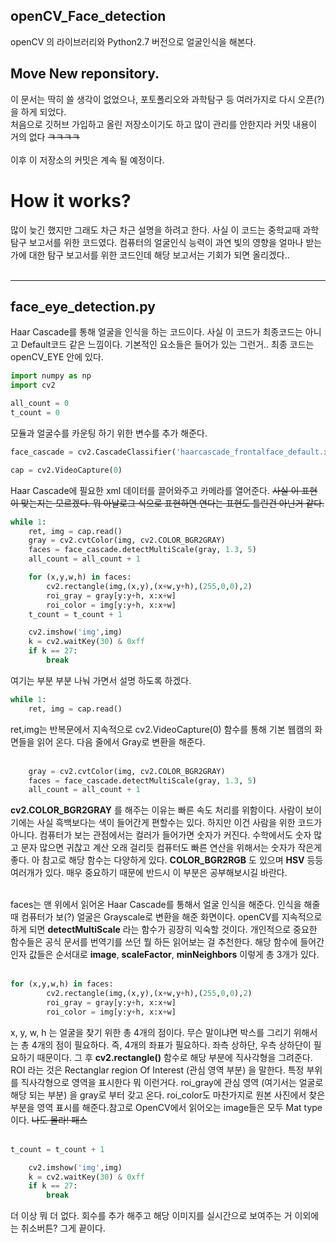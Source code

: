 ## openCV_Face_detection
openCV 의 라이브러리와 Python2.7 버전으로 얼굴인식을 해본다. </br>

## Move New reponsitory.
이 문서는 딱히 쓸 생각이 없었으나, 포토폴리오와 과학탐구 등 여러가지로 다시 오픈(?)을 하게 되었다. </br>
처음으로 깃허브 가입하고 올린 저장소이기도 하고 많이 관리를 안한지라 커밋 내용이 거의 없다 ~~ㅋㅋㅋㅋ~~ </br>
</br>
이후 이 저장소의 커밋은 계속 될 예정이다. 

# How it works?
많이 늦긴 했지만 그래도 차근 차근 설명을 하려고 한다. 사실 이 코드는 중학교때 과학 탐구 보고서를 위한 코드였다. 컴퓨터의 얼굴인식 능력이 과연 빛의 영향을 얼마나 받는가에 대한 탐구 보고서를 위한 코드인데 해당 보고서는 기회가 되면 올리겠다.. <br> <br>

---

## face_eye_detection.py
Haar Cascade를 통해 얼굴을 인식을 하는 코드이다. 사실 이 코드가 최종코드는 아니고 Default코드 같은 느낌이다. 기본적인 요소들은 들어가 있는 그런거.. 최종 코드는 openCV_EYE 안에 있다.
```python
import numpy as np
import cv2

all_count = 0
t_count = 0
```
모듈과 얼굴수를 카운팅 하기 위한 변수를 추가 해준다. 
```python
face_cascade = cv2.CascadeClassifier('haarcascade_frontalface_default.xml')

cap = cv2.VideoCapture(0)
```
Haar Cascade에 필요한 xml 데이터를 끌어와주고 카메라를 열어준다. ~~사실 이 표현이 맞는지는 모르겠다. 뭐 아날로그 식으로 표현하면 연다는 표현도 틀린건 아닌거 같다.~~

```python
while 1:
    ret, img = cap.read()
    gray = cv2.cvtColor(img, cv2.COLOR_BGR2GRAY)
    faces = face_cascade.detectMultiScale(gray, 1.3, 5)
    all_count = all_count + 1

    for (x,y,w,h) in faces:
        cv2.rectangle(img,(x,y),(x+w,y+h),(255,0,0),2)
        roi_gray = gray[y:y+h, x:x+w]
        roi_color = img[y:y+h, x:x+w]
	t_count = t_count + 1

    cv2.imshow('img',img)
    k = cv2.waitKey(30) & 0xff
    if k == 27:
        break
```
여기는 부분 부분 나눠 가면서 설명 하도록 하겠다.

```python
while 1:
    ret, img = cap.read()
```
ret,img는 반복문에서 지속적으로 cv2.VideoCapture(0) 함수를 통해 기본 웹캠의 화면들을 읽어 온다. 다음 줄에서 Gray로 변환을 해준다.<br> <br>

```python
    gray = cv2.cvtColor(img, cv2.COLOR_BGR2GRAY)
    faces = face_cascade.detectMultiScale(gray, 1.3, 5)
    all_count = all_count + 1
```
__cv2.COLOR_BGR2GRAY__ 를 해주는 이유는 빠른 속도 처리를 위함이다. 사람이 보이기에는 사실 흑백보다는 색이 들어간게 편할수는 있다. 하지만 이건 사람을 위한 코드가 아니다. 컴퓨터가 보는 관점에서는 컬러가 들어가면 숫자가 커진다. 수학에서도 숫자 많고 문자 많으면 귀찮고 계산 오래 걸리듯 컴퓨터도 빠른 연산을 위해서는 숫자가 작은게 좋다. 아 참고로 해당 함수는 다양하게 있다. __COLOR_BGR2RGB__ 도 있으며 __HSV__ 등등 여러개가 있다. 매우 중요하기 때문에 반드시 이 부분은 공부해보시길 바란다.<br> <br>

faces는 맨 위에서 읽어온 Haar Cascade를 통해서 얼굴 인식을 해준다. 인식을 해줄때 컴퓨터가 보(?) 얼굴은 Grayscale로 변환을 해준 화면이다. openCV를 지속적으로 하게 되면 __detectMultiScale__ 라는 함수가 굉장히 익숙할 것이다. 개인적으로 중요한 함수들은 공식 문서를 번역기를 쓰던 뭘 하든 읽어보는 걸 추천한다. 해당 함수에 들어간 인자 값들은 순서대로 __image__, __scaleFactor__, __minNeighbors__ 이렇게 총 3개가 있다.<br> <br>
```python
for (x,y,w,h) in faces:
        cv2.rectangle(img,(x,y),(x+w,y+h),(255,0,0),2)
        roi_gray = gray[y:y+h, x:x+w]
        roi_color = img[y:y+h, x:x+w]
```
x, y, w, h 는 얼굴을 찾기 위한 총 4개의 점이다. 무슨 말이냐면 박스를 그리기 위해서는 총 4개의 점이 필요하다. 즉, 4개의 좌표가 필요하다. 좌측 상하단, 우측 상하단이 필요하기 때문이다. 그 후 __cv2.rectangle()__ 함수로 해당 부분에 직사각형을 그려준다. ROI 라는 것은 Rectanglar region Of Interest (관심 영역 부분) 을 말한다. 특정 부위를 직사각형으로 영역을 표시한다 뭐 이런거다. roi_gray에 관심 영역 (여기서는 얼굴로 해당 되는 부분) 을 gray로 부터 갖고 온다. roi_color도 마찬가지로 원본 사진에서 찾은 부분을 영역 표시를 해준다.참고로 OpenCV에서 읽어오는 image들은 모두 Mat type이다. ~~나도 몰라! 패스~~ <br> <br>

```python
t_count = t_count + 1

    cv2.imshow('img',img)
    k = cv2.waitKey(30) & 0xff
    if k == 27:
        break
```
더 이상 뭐 더 없다. 회수를 추가 해주고 해당 이미지를 실시간으로 보여주는 거 이외에는 취소버튼? 그게 끝이다.
<br> <br>